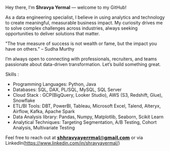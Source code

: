 Hey there, I’m **Shravya Yermal** — welcome to my GitHub!

As a data engineering specialist, I believe in using analytics and technology to create meaningful, measurable business impact. My curiosity drives me to solve complex challenges across industries, always seeking opportunities to deliver solutions that matter.

"The true measure of success is not wealth or fame, but the impact you have on others."
– Sudha Murthy

I’m always open to connecting with professionals, recruiters, and teams passionate about data-driven transformation. Let’s build something great.

Skills :
- Programming Languages: Python, Java
- Databases: SQL, DAX, PL/SQL, MySQL, SQL Server
- Cloud Stack : GCP(BigQuery, Looker Studio), AWS (S3, Redshift, Glue), Snowflake
- ETL/BI Tools: DBT, PowerBI, Tableau, Microsoft Excel, Talend, Alteryx, Airflow, Kafka, Apache Spark
- Data Analysis library: Pandas, Numpy, Matplotlib, Seaborn, Scikit Learn
- Analytical Techniques: Targeting Segmentation, A/B Testing, Cohort Analysis, Multivariate Testing

Feel free to reach out at 𝘀𝗵𝗵𝗿𝗮𝘃𝘆𝗮𝘆𝗲𝗿𝗿𝗺𝗮𝗹@𝗴𝗺𝗮𝗶𝗹.𝗰𝗼𝗺 or via LinkedIn(https://www.linkedin.com/in/shravyayermal/)
